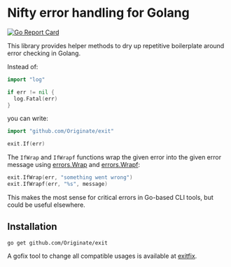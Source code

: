 # Nifty error handling for Golang

[![Go Report Card](https://goreportcard.com/badge/github.com/Originate/exit)](https://goreportcard.com/report/github.com/Originate/exit)

This library provides helper methods to dry up repetitive boilerplate around error checking in Golang.

Instead of:

```go
import "log"

if err != nil {
  log.Fatal(err)
}
```

you can write:

```go
import "github.com/Originate/exit"

exit.If(err)
```

The `IfWrap` and `IfWrapf` functions wrap the given error
into the given error message using [errors.Wrap](https://godoc.org/github.com/pkg/errors#Wrap)
and [errors.Wrapf](https://godoc.org/github.com/pkg/errors#Wrapf):

```go
exit.IfWrap(err, "something went wrong")
exit.IfWrapf(err, "%s", message)
```

This makes the most sense for critical errors in Go-based CLI tools,
but could be useful elsewhere.

## Installation

```
go get github.com/Originate/exit
```

A gofix tool to change all compatible usages is available at [exitfix](https://github.com/kevgo/exitfix).
